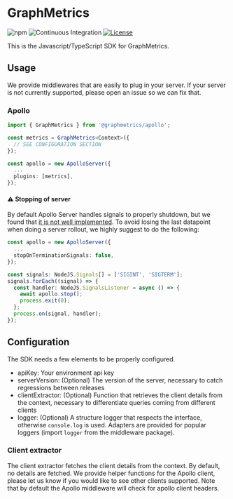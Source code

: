 # GraphMetrics

![npm](https://img.shields.io/npm/v/@graphmetrics/core)
![Continuous Integration](https://github.com/GraphMetrics/sketches-js/workflows/Continuous%20Integration/badge.svg)
[![License](https://img.shields.io/badge/License-Apache%202.0-blue.svg)](https://opensource.org/licenses/Apache-2.0)

This is the Javascript/TypeScript SDK for GraphMetrics.

## Usage

We provide middlewares that are easily to plug in your server. If your server is not currently supported, please open an issue so we can fix that.

### Apollo

```typescript
import { GraphMetrics } from '@graphmetrics/apollo';

const metrics = GraphMetrics<Context>({
  // SEE CONFIGURATION SECTION
});

const apollo = new ApolloServer({
  ...
  plugins: [metrics],
});
```

#### ⚠️ Stopping of server

By default Apollo Server handles signals to properly shutdown, but we found that [it is not well implemented](https://github.com/apollographql/apollo-server/issues/4931). To avoid losing the last datapoint when doing a server rollout, we highly suggest to do the following:

```typescript
const apollo = new ApolloServer({
  ...
  stopOnTerminationSignals: false,
});

const signals: NodeJS.Signals[] = ['SIGINT', 'SIGTERM'];
signals.forEach((signal) => {
  const handler: NodeJS.SignalsListener = async () => {
    await apollo.stop();
    process.exit(0);
  };
  process.on(signal, handler);
});
```

## Configuration

The SDK needs a few elements to be properly configured.

- apiKey: Your environment api key
- serverVersion: (Optional) The version of the server, necessary to catch regressions between releases
- clientExtractor: (Optional) Function that retrieves the client details from the context, necessary to differentiate queries coming from different clients
- logger: (Optional) A structure logger that respects the interface, otherwise `console.log` is used. Adapters are provided for popular loggers (import `logger` from the middleware package).

### Client extractor

The client extractor fetches the client details from the context. By default, no details are fetched. We provide helper functions for the Apollo client, please let us know if you would like to see other clients supported. Note that by default the Apollo middleware will check for apollo client headers.
